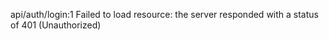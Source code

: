 api/auth/login:1  Failed to load resource: the server responded with a status of 401 (Unauthorized)

